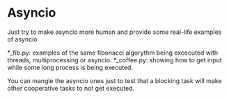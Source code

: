 # Asyncio
Just try to make asyncio more human and provide some real-life examples of asyncio

*_fib.py: examples of the same fibonacci algorythm being excecuted with threads, multiprocessing or asyncio.
*_coffee.py: showing how to get input while some long process is being executed.

You can mangle the asyncio ones just to test that a blocking task will make other cooperative tasks to not get executed.
